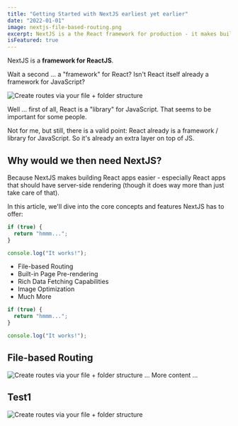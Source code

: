 ```yaml
---
title: "Getting Started with NextJS earliest yet earlier"
date: "2022-01-01"
image: nextjs-file-based-routing.png
excerpt: NextJS is a the React framework for production - it makes building fullstack React apps and sites a breeze and ships with built-in SSR.
isFeatured: true
---
```


NextJS is a **framework for ReactJS**.

Wait a second ... a "framework" for React? Isn't React itself already a framework for JavaScript?

![Create routes via your file + folder structure](nextjs-file-based-routing.png)

Well ... first of all, React is a "library" for JavaScript. That seems to be important for some people.

Not for me, but still, there is a valid point: React already is a framework / library for JavaScript. So it's already an extra layer on top of JS.

## Why would we then need NextJS?

Because NextJS makes building React apps easier - especially React apps that should have server-side rendering (though it does way more than just take care of that).

In this article, we'll dive into the core concepts and features NextJS has to offer:

```js
if (true) {
  return "hmmm...";
}

console.log("It works!");
```

- File-based Routing
- Built-in Page Pre-rendering
- Rich Data Fetching Capabilities
- Image Optimization
- Much More

```js
if (true) {
  return "hmmm...";
}

console.log("It works!");
```

## File-based Routing

![Create routes via your file + folder structure](nextjs-file-based-routing.png)
... More content ...

## Test1

![Create routes via your file + folder structure](nextjs2-file-based-routing.png)
